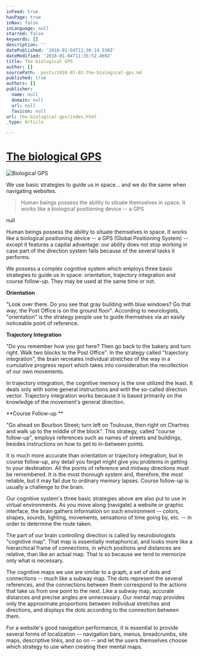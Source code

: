 ```yaml
---
inFeed: true
hasPage: true
inNav: false
inLanguage: null
starred: false
keywords: []
description: ''
datePublished: '2016-01-04T11:36:14.530Z'
dateModified: '2016-01-04T11:35:52.469Z'
title: The biological GPS
author: []
sourcePath: _posts/2016-01-02-the-biological-gps.md
published: true
authors: []
publisher:
  name: null
  domain: null
  url: null
  favicon: null
url: the-biological-gps/index.html
_type: Article

---
```

# [The biological GPS][0]
![Biological GPS](https://s3-us-west-2.amazonaws.com/the-grid-img/p/6e0e3952d594d4f2224a0b5c029d5e5eaa94b0a0.jpg)

We use basic strategies to guide us in space... and we do the same when navigating websites. 
> 
> Human beings possess the ability to situate themselves in space. It works like a biological positioning device -- a GPS

null

Human beings possess the ability to situate themselves in space. It works like a biological positioning device -- a GPS (Global Positioning System) -- except it features a capital advantage: our ability does not stop working in case part of the direction system fails because of the several tasks it performs. 

We possess a complex cognitive system which employs three basic strategies to guide us in space: orientation, trajectory integration and course follow-up. They may be used at the same time or not. 

**Orientation**

"Look over there. Do you see that gray building with blue windows? Go that way; the Post Office is on the ground floor". According to neurologists, "orientation" is the strategy people use to guide themselves via an easily noticeable point of reference. 

**Trajectory Integration**

"Do you remember how you got here? Then go back to the bakery and turn right. Walk two blocks to the Post Office". In the strategy called "trajectory integration", the brain recreates individual stretches of the way in a cumulative progress report which takes into consideration the recollection of our own movements. 

In trajectory integration, the cognitive memory is the one utilized the least. It deals only with some general instructions and with the so-called direction vector. Trajectory integration works because it is based primarily on the knowledge of the movement's general direction. 

**Course Follow-up **

"Go ahead on Bourbon Street; turn left on Toulouse, then right on Chartres and walk up to the middle of the block". This strategy, called "course follow-up", employs references such as names of streets and buildings, besides instructions on how to get to in-between points. 

It is much more accurate than orientation or trajectory integration, but in course follow-up, any detail you forget might give you problems in getting to your destination. All the points of reference and midway directions must be remembered. It is the most thorough system and, therefore, the most reliable, but it may fail due to ordinary memory lapses. Course follow-up is usually a challenge to the brain.  

Our cognitive system's three basic strategies above are also put to use in virtual environments. As you move along (navigate) a website or graphic interface, the brain gathers information on such environment -- colors, shapes, sounds, lighting, movements, sensations of time going by, etc. -- in order to determine the route taken. 

The part of our brain controlling direction is called by neurobiologists "cognitive map". That map is essentially metaphorical, and looks more like a hierarchical frame of connections, in which positions and distances are relative, than like an actual map. That is so because we tend to memorize only what is necessary. 

The cognitive maps we use are similar to a graph, a set of dots and connections -- much like a subway map. The dots represent the several references, and the connections between them correspond to the actions that take us from one point to the next. Like a subway map, accurate distances and precise angles are unnecessary. Our mental map provides only the approximate proportions between individual stretches and directions, and displays the dots according to the connection between them. 

For a website's good navigation performance, it is essential to provide several forms of localization -- navigation bars, menus, breadcrumbs, site maps, descriptive links, and so on -- and let the users themselves choose which strategy to use when creating their mental maps.



[0]: null